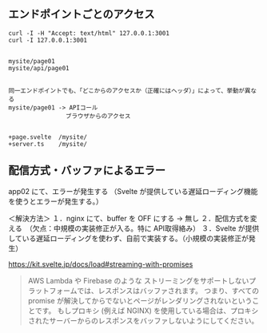 ## エンドポイントごとのアクセス
```
curl -I -H "Accept: text/html" 127.0.0.1:3001
curl -I 127.0.0.1:3001


mysite/page01
mysite/api/page01


同一エンドポイントでも、「どこからのアクセスか（正確にはヘッダ）」によって、挙動が異なる
mysite/page01 -> APIコール
                ブラウザからのアクセス


+page.svelte  /mysite/
+server.ts    /mysite/
```


## 配信方式・バッファによるエラー
app02 にて、エラーが発生する
（Svelte が提供している遅延ローディング機能を使うとエラーが発生する。）

＜解決方法＞
１．nginx にて、buffer を OFF にする -> 無し
２．配信方式を変える　（欠点：中規模の実装修正が入る。特に API取得絡み）
３．Svelte が提供している遅延ローディングを使わず、自前で実装する。（小規模の実装修正が発生）


https://kit.svelte.jp/docs/load#streaming-with-promises

> AWS Lambda や Firebase のような ストリーミングをサポートしないプラットフォームでは、レスポンスはバッファされます。
> つまり、すべての promise が解決してからでないとページがレンダリングされないということです。
> もしプロキシ (例えば NGINX) を使用している場合は、プロキシされたサーバーからのレスポンスをバッファしないようにしてください。

